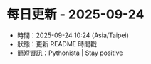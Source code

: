 # 每日更新 - 2025-09-24

- 時間：2025-09-24 10:24 (Asia/Taipei)
- 狀態：更新 README 時間戳
- 簡短資訊：Pythonista | Stay positive
